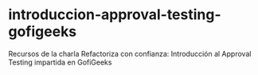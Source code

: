 # introduccion-approval-testing-gofigeeks
Recursos de la charla Refactoriza con confianza: Introducción al Approval Testing impartida en GofiGeeks
